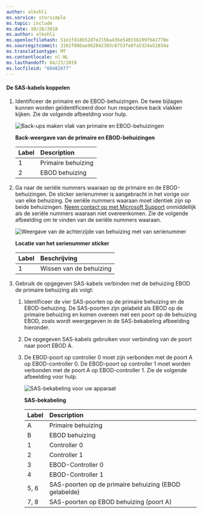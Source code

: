 ```yaml
---
author: alkohli
ms.service: storsimple
ms.topic: include
ms.date: 10/26/2018
ms.author: alkohli
ms.openlocfilehash: 51e1fd18b52d7e215ba43be540156199fb41778e
ms.sourcegitcommit: 3102f886aa962842303c8753fe8fa5324a52834a
ms.translationtype: MT
ms.contentlocale: nl-NL
ms.lasthandoff: 04/23/2019
ms.locfileid: "60482677"
---
```

#### <a name="to-attach-the-sas-cables"></a>De SAS-kabels koppelen
1. Identificeer de primaire en de EBOD-behuizingen. De twee bijlagen kunnen worden geïdentificeerd door hun respectieve back vlakken kijken. Zie de volgende afbeelding voor hulp. 
   
    ![Back-ups maken vlak van primaire en EBOD-behuizingen](./media/storsimple-sas-cable-8600/HCSBackplaneofprimaryandEBODenclosure.png)
   
    **Back-weergave van de primaire en EBOD-behuizingen**
   
   | Label | Description |
   |:--- |:--- |
   | 1 |Primaire behuizing |
   | 2 |EBOD behuizing |
2. Ga naar de seriële nummers waaraan op de primaire en de EBOD-behuizingen. De sticker serienummer is aangebracht in het vorige oor van elke behuizing. De seriële nummers waaraan moet identiek zijn op beide behuizingen. [Neem contact op met Microsoft Support](../articles/storsimple/storsimple-contact-microsoft-support.md) onmiddellijk als de seriële nummers waaraan niet overeenkomen. Zie de volgende afbeelding om te vinden van de seriële nummers waaraan.
   
    ![Weergave van de achterzijde van behuizing met van serienummer](./media/storsimple-sas-cable-8600/HCSRearviewofenclosureindicatinglocationofserialnumbersticker.png)
   
    **Locatie van het serienummer sticker**
   
   | Label | Beschrijving |
   |:--- |:--- |
   | 1 |Wissen van de behuizing |
3. Gebruik de opgegeven SAS-kabels verbinden met de behuizing EBOD de primaire behuizing als volgt:
   
   1. Identificeer de vier SAS-poorten op de primaire behuizing en de EBOD-behuizing. De SAS-poorten zijn gelabeld als EBOD op de primaire behuizing en komen overeen met een poort op de behuizing EBOD, zoals wordt weergegeven in de SAS-bekabeling afbeelding hieronder.
   2. De opgegeven SAS-kabels gebruiken voor verbinding van de poort naar poort EBOD A.
   3. De EBOD-poort op controller 0 moet zijn verbonden met de poort A op EBOD-controller 0. De EBOD-poort op controller 1 moet worden verbonden met de poort A op EBOD-controller 1. Zie de volgende afbeelding voor hulp. 
      
      ![SAS-bekabeling voor uw apparaat](./media/storsimple-sas-cable-8600/HCSSAScablingforyourdevice.png)
      
      **SAS-bekabeling**
      
      | Label | Description |
      |:--- |:--- |
      | A |Primaire behuizing |
      | B |EBOD behuizing |
      | 1 |Controller 0 |
      | 2 |Controller 1 |
      | 3 |EBOD-Controller 0 |
      | 4 |EBOD-Controller 1 |
      | 5, 6 |SAS-poorten op de primaire behuizing (EBOD gelabelde) |
      | 7, 8 |SAS-poorten op EBOD behuizing (poort A) |

